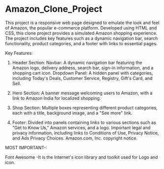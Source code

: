 # Amazon_Clone_Project

This project is a responsive web page designed to emulate the look and feel of Amazon, the popular e-commerce platform. Developed using HTML and CSS, this clone project provides a simulated Amazon shopping experience. The project includes key features such as a dynamic navigation bar, search functionality, product categories, and a footer with links to essential pages.

Key Features:
1. Header Section:
Navbar: A dynamic navigation bar featuring the Amazon logo, delivery address, search bar, sign-in information, and a shopping cart icon.
Dropdown Panel: A hidden panel with categories, including Today's Deals, Customer Service, Registry, Gift's Card, and Sell.

2. Hero Section:
A banner message welcoming users to Amazon, with a link to Amazon India for localized shopping.

3. Shop Section:
Multiple boxes representing different product categories, each with a title, background image, and a "See more" link.

4. Footer:
Divided into panels containing links to various sections such as "Get to Know Us," Amazon services, and a logo.
Important legal and privacy information, including links to Conditions of Use, Privacy Notice, and Ads Privacy Choices.
Amazon.com, Inc. copyright notice.

MOST IMPORTANT-:

Font Awesome -It is the Internet's icon library and toolkit used for Logo and icon.
